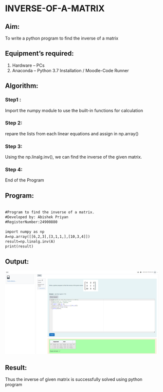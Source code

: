 # INVERSE-OF-A-MATRIX
## Aim:
To write a python program to find the inverse of a matrix
## Equipment’s required:
1. 	Hardware – PCs
2. 	Anaconda – Python 3.7 Installation / Moodle-Code Runner
## Algorithm:
### Step1 : 
Import the numpy module to use the built-in functions for calculation
### Step 2: 
repare the lists from each linear equations and assign in np.array()
### Step 3: 
Using the np.linalg.inv(), we can find the inverse of the given matrix.
### Step 4: 
End of the Program
## Program:
~~~

#Program to find the inverse of a matrix.
#Developed by: Abishek Priyan
#RegisterNumber:24900880

import numpy as np
A=np.array([[6,2,3],[3,1,1,],[10,3,4]])
result=np.linalg.inv(A)
print(result)

~~~
## Output:

![Output](<Experiment 3.png>)

## Result:
Thus the inverse of given matrix is successfully solved using python program